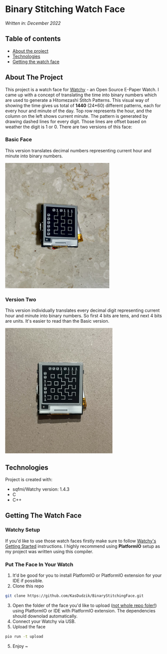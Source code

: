# Binary Stitching Watch Face
*Written in: December 2022*

## Table of contents
* [About the project](#about-the-project)
* [Technologies](#technologies)
* [Getting the watch face](#getting-the-eatch-face)

## About The Project
This project is a watch face for [Watchy](https://watchy.sqfmi.com/watchfaces/) - an Open Source E-Paper Watch. I came up with a concept of translating the time into binary numbers which are used to generate a Hitomezashi Stitch Patterns. This visual way of showing the time gives us total of **1440** (24*60) different patterns, each for every hour and minute of the day. Top row represents the hour, and the column on the left shows current minute. The pattern is generated by drawing dashed lines for every digit. Those lines are offset based on weather the digit is 1 or 0. 
There are two versions of this face:

### Basic Face
This version translates decimal numbers representing current hour and minute into binary numbers.

<img src="basic_preview.jpg" height="400">

### Version Two
This version individually translates every decimal digit representing current hour and minute into binary numbers. So first 4 bits are tens, and next 4 bits are units. It's easier to read than the Basic version. 

<img src="v2_preview.jpg" height="400">
	
## Technologies
Project is created with:
* sqfmi/Watchy version: 1.4.3
* C
* C++
	
## Getting The Watch Face

### Watchy Setup
If you'd like to use those watch faces firstly make sure to follow [Watchy's Getting Started](https://watchy.sqfmi.com/docs/getting-started/) instructions. I highly recommend using **PlatformIO** setup as my project was written using this compiler.

### Put The Face In Your Watch
1. It'd be good for you to install PlatformIO or PlatformIO extension for your IDE if possible.
2. Clone this repo
```sh
git clone https://github.com/KasDudzik/BinaryStitchingFace.git
```
3. Open the folder of the face you'd like to upload (<ins>not whole repo foler!</ins>) using PlatformIO or IDE with PlatformIO extension. The dependencies should downolad automatically.
5. Connect your Watchy via USB.
4. Upload the face 
```sh
pio run -t upload
```
5. Enjoy ~